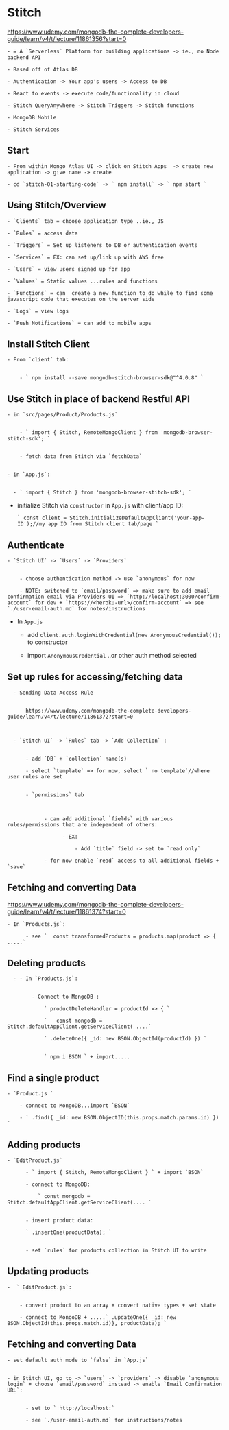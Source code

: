 # Stitch

https://www.udemy.com/mongodb-the-complete-developers-guide/learn/v4/t/lecture/11861356?start=0

    - = A `Serverless` Platform for building applications -> ie., no Node backend API

    - Based off of Atlas DB

    - Authentication -> Your app's users -> Access to DB

    - React to events -> execute code/functionality in cloud

    - Stitch QueryAnywhere -> Stitch Triggers -> Stitch functions

    - MongoDB Mobile

    - Stitch Services



## Start


    - From within Mongo Atlas UI -> click on Stitch Apps  -> create new application -> give name -> create

    - cd `stitch-01-starting-code` -> ` npm install` -> ` npm start `

## Using Stitch/Overview


    - `Clients` tab = choose application type ..ie., JS

    - `Rules` = access data

    - `Triggers` = Set up listeners to DB or authentication events

    - `Services` = EX: can set up/link up with AWS free

    - `Users` = view users signed up for app

    - `Values` = Static values ...rules and functions

    - `Functions` = can  create a new function to do while to find some javascript code that executes on the server side

    - `Logs` = view logs

    - `Push Notifications` = can add to mobile apps


## Install Stitch Client


    - From `client` tab:


        - ` npm install --save mongodb-stitch-browser-sdk@"^4.0.8" `


## Use Stitch in place of backend Restful API


    - in `src/pages/Product/Products.js`


        - ` import { Stitch, RemoteMongoClient } from 'mongodb-browser-stitch-sdk'; `


        - fetch data from Stitch via `fetchData`


    - in `App.js`:


      - ` import { Stitch } from 'mongodb-browser-stitch-sdk'; `


   - initialize Stitch via `constructor` in `App.js` with client/app ID:

         ` const client = Stitch.initializeDefaultAppClient('your-app-ID');//my app ID from Stitch client tab/page `


## Authenticate


    - `Stitch UI` -> `Users` -> `Providers`


        - choose authentication method -> use `anonymous` for now

        - NOTE: switched to `email/password` => make sure to add email confirmation email via Providers UI => `http://localhost:3000/confirm-account` for dev + `https://<heroku-url>/confirm-account` => see `./user-email-auth.md` for notes/instructions




   - In `App.js`


        - add `client.auth.loginWithCredential(new AnonymousCredential());` to constructor

        - import `AnonymousCredential` ..or other auth method selected


## Set up rules for accessing/fetching data


      - Sending Data Access Rule


          https://www.udemy.com/mongodb-the-complete-developers-guide/learn/v4/t/lecture/11861372?start=0



      - `Stitch UI` -> `Rules` tab -> `Add Collection` :


          - add `DB` + `collection` name(s)

          - select `template` => for now, select ` no template`//where user rules are set


          - `permissions` tab



                - can add additional `fields` with various rules/permissions that are independent of others:

                      - EX:

                          - Add `title` field -> set to `read only`

                - for now enable `read` access to all additional fields + `save`



## Fetching and converting Data


https://www.udemy.com/mongodb-the-complete-developers-guide/learn/v4/t/lecture/11861374?start=0


    - In `Products.js`:

          - see `  const transformedProducts = products.map(product => { .....`


## Deleting products


      - - In `Products.js`:


            - Connect to MongoDB :

                ` productDeleteHandler = productId => { `

                `   const mongodb = Stitch.defaultAppClient.getServiceClient( ....`

                ` .deleteOne({ _id: new BSON.ObjectId(productId) }) `


                ` npm i BSON ` + import.....

## Find a single product


    - `Product.js `

        - connect to MongoDB...import `BSON`

        - ` .find({ _id: new BSON.ObjectID(this.props.match.params.id) }) `


## Adding products

    - `EditProduct.js`

          - ` import { Stitch, RemoteMongoClient } ` + import `BSON`

          - connect to MongoDB:

              ` const mongodb = Stitch.defaultAppClient.getServiceClient(.... `


          - insert product data:

          ` .insertOne(productData); `


          - set `rules` for products collection in Stitch UI to write


## Updating products


    -  ` EditProduct.js`:


        - convert product to an array + convert native types + set state

        - connect to MongoDB + .....` .updateOne({ _id: new BSON.ObjectId(this.props.match.id)}, productData); `


## Fetching and converting Data


    - set default auth mode to `false` in `App.js`


    - in Stitch UI, go to -> `users` -> `providers` -> disable `anonymous login` + choose `email/password` instead -> enable `Email Confirmation URL`:


          - set to ` http://localhost:`

          - see `./user-email-auth.md` for instructions/notes
